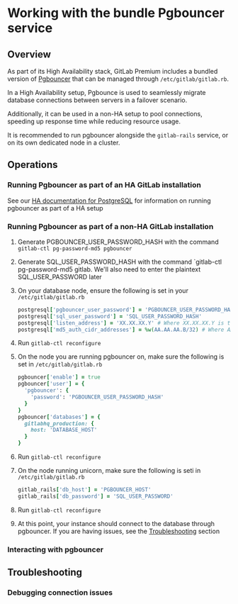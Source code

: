 # Working with the bundle Pgbouncer service

## Overview

As part of its High Availability stack, GitLab Premium includes a bundled version of [Pgbouncer](https://pgbouncer.github.io/) that can be managed through `/etc/gitlab/gitlab.rb`.

In a High Availability setup, Pgbounce is used to seamlessly migrate database connections between servers in a failover scenario.

Additionally, it can be used in a non-HA setup to pool connections, speeding up response time while reducing resource usage.

It is recommended to run pgbouncer alongside the `gitlab-rails` service, or on its own dedicated node in a cluster.

## Operations

### Running Pgbouncer as part of an HA GitLab installation
See our [HA documentation for PostgreSQL](database.md) for information on running pgbouncer as part of a HA setup

### Running Pgbouncer as part of a non-HA GitLab installation

1. Generate PGBOUNCER_USER_PASSWORD_HASH with the command `gitlab-ctl pg-password-md5 pgbouncer`

1. Generate SQL_USER_PASSWORD_HASH with the command `gitlab-ctl pg-password-md5 gitlab. We'll also need to enter the plaintext SQL_USER_PASSWORD later

1. On your database node, ensure the following is set in your `/etc/gitlab/gitlab.rb`
   ```ruby
   postgresql['pgbouncer_user_password'] = 'PGBOUNCER_USER_PASSWORD_HASH'
   postgresql['sql_user_password'] = 'SQL_USER_PASSWORD_HASH'
   postgresql['listen_address'] = 'XX.XX.XX.Y' # Where XX.XX.XX.Y is the ip address on the node postgresql should listen on
   postgresql['md5_auth_cidr_addresses'] = %w(AA.AA.AA.B/32) # Where AA.AA.AA.B is the IP address of the pgbouncer node
   ```

1. Run `gitlab-ctl reconfigure`

1. On the node you are running pgbouncer on, make sure the following is set in `/etc/gitlab/gitlab.rb`

   ```ruby
   pgbouncer['enable'] = true
   pgbouncer['user'] = {
     'pgbouncer': {
       'password': 'PGBOUNCER_USER_PASSWORD_HASH'
     }
   }
   pgbouncer['databases'] = {
     gitlabhq_production: {
       host: 'DATABASE_HOST'
     }
   }
   ```

1. Run `gitlab-ctl reconfigure`

1. On the node running unicorn, make sure the following is seti in `/etc/gitlab/gitlab.rb`

   ```ruby
   gitlab_rails['db_host'] = 'PGBOUNCER_HOST'
   gitlab_rails['db_password'] = 'SQL_USER_PASSWORD'
   ```

1. Run `gitlab-ctl reconfigure`

1. At this point, your instance should connect to the database through pgbouncer. If you are having issues, see the [Troubleshooting]() section

### Interacting with pgbouncer

## Troubleshooting

### Debugging connection issues

